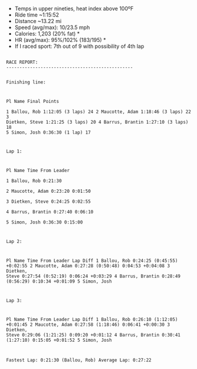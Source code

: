   * Temps in upper nineties, heat index above 100ºF
  * Ride time ~1:15:52
  * Distance ~13.22 mi
  * Speed (avg/max):&nbsp;10/23.5 mph
  * Calories: 1,203 (20% fat) *
  * HR (avg/max): 95%/102% (183/195) *
  * If I raced sport: 7th out of 9 with possibility of 4th lap

<code>
RACE REPORT:
------------------------------------------------

Finishing line:

Pl Name                                    Final                Points         
1  Ballou, Rob                             1:12:05 (3 laps)     24
2  Maucotte, Adam                          1:18:46 (3 laps)     22
3  Dietken, Steve                          1:21:25 (3 laps)     20
4  Barrus, Brantin                         1:27:10 (3 laps)     18
5  Simon, Josh                             0:36:30 (1 lap)      17

Lap 1:

Pl Name                                    Time                 From Leader    
1  Ballou, Rob                             0:21:30                              
2  Maucotte, Adam                          0:23:20              0:01:50         
3  Dietken, Steve                          0:24:25              0:02:55         
4  Barrus, Brantin                         0:27:40              0:06:10         
5  Simon, Josh                             0:36:30              0:15:00         

Lap 2:

Pl Name                                    Time                 From Leader    Lap Diff
1  Ballou, Rob                             0:24:25 (0:45:55)                    +0:02:55
2  Maucotte, Adam                          0:27:28 (0:50:48)    0:04:53         +0:04:08
3  Dietken, Steve                          0:27:54 (0:52:19)    0:06:24         +0:03:29
4  Barrus, Brantin                         0:28:49 (0:56:29)    0:10:34         +0:01:09
5  Simon, Josh                                                                  

Lap 3:

Pl Name                                    Time                 From Leader    Lap Diff
1  Ballou, Rob                             0:26:10 (1:12:05)                    +0:01:45
2  Maucotte, Adam                          0:27:58 (1:18:46)    0:06:41         +0:00:30
3  Dietken, Steve                          0:29:06 (1:21:25)    0:09:20         +0:01:12
4  Barrus, Brantin                         0:30:41 (1:27:10)    0:15:05         +0:01:52
5  Simon, Josh                                                                  

Fastest Lap: 0:21:30 (Ballou, Rob)
Average Lap: 0:27:22
</code>